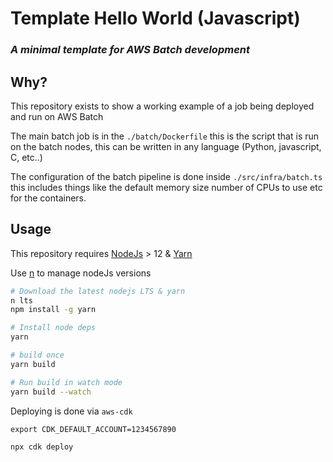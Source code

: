 # Template Hello World (Javascript)

### _A minimal template for AWS Batch development_


## Why?

This repository exists to show a working example of a job being deployed and run on AWS Batch

The main batch job is in the `./batch/Dockerfile` this is the script that is run on the batch nodes, this can be written in any language (Python, javascript, C, etc..)

The configuration of the batch pipeline is done inside `./src/infra/batch.ts` this includes things like the default memory size number of CPUs to use etc for the containers.

## Usage

This repository requires [NodeJs](https://nodejs.org/en/) > 12 & [Yarn](https://yarnpkg.com/en/)

Use [n](https://github.com/tj/n) to manage nodeJs versions

```bash
# Download the latest nodejs LTS & yarn
n lts
npm install -g yarn

# Install node deps
yarn

# build once
yarn build 

# Run build in watch mode
yarn build --watch
```

Deploying is done via `aws-cdk` 
```
export CDK_DEFAULT_ACCOUNT=1234567890

npx cdk deploy
```


